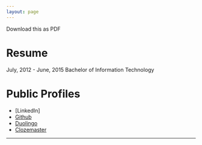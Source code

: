 ```yaml
---
layout: page
---
```


Download this as PDF <i class="fa fa-address-book" aria-hidden="true"></i>

# Resume
July, 2012 - June, 2015 Bachelor of Information Technology

# Public Profiles
* [LinkedIn]
* [Github](https://github.com/MrTyx)
* [Duolingo](https://www.duolingo.com/TyrelCameron)
* [Clozemaster](https://www.clozemaster.com/players/TyrelCameron)

---

<!-- md resume.md -->
